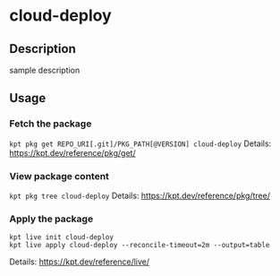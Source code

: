 # cloud-deploy

## Description
sample description

## Usage

### Fetch the package
`kpt pkg get REPO_URI[.git]/PKG_PATH[@VERSION] cloud-deploy`
Details: https://kpt.dev/reference/pkg/get/

### View package content
`kpt pkg tree cloud-deploy`
Details: https://kpt.dev/reference/pkg/tree/

### Apply the package
```
kpt live init cloud-deploy
kpt live apply cloud-deploy --reconcile-timeout=2m --output=table
```
Details: https://kpt.dev/reference/live/
